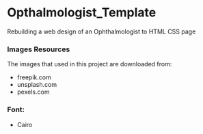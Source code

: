# Opthalmologist_Template
Rebuilding a web design of an Ophthalmologist to HTML CSS page

### Images Resources
The images that used in this project are downloaded from:
   - freepik.com
   - unsplash.com
   - pexels.com

### Font:
   - Cairo
